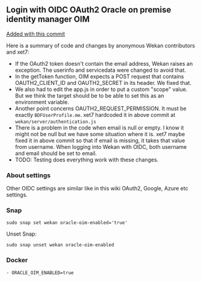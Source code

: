 ## Login with OIDC OAuth2 Oracle on premise identity manager OIM

[Added with this commit](https://github.com/wekan/wekan/commit/ec8a78537f1dc40e967de36a02ea09cf7398318a)

Here is a summary of code and changes by anonymous Wekan contributors and xet7:
- If the OAuth2 token doesn't contain the email address, Wekan raises an exception. The userinfo and servicedata were changed to avoid that.
- In the getToken function, OIM expects a POST request that contains OAUTH2_CLIENT_ID and OAUTH2_SECRET in its header. We fixed that.
- We also had to edit the app.js in order to put a custom "scope" value. But we think the target should be to be able to set this as an environment variable.
- Another point concerns OAUTH2_REQUEST_PERMISSION. It must be exactly `BDFUserProfile.me`. xet7 hardcoded it in above commit at `wekan/server/authentication.js`
- There is a problem in the code when email is null or empty. I know it might not be null but we have some situation where it is. xet7 maybe fixed it in above commit so that if email is missing, it takes that value from username. When logging into Wekan with OIDC, both username and email should be set to email.
- TODO: Testing does everything work with these changes.

### About settings

Other OIDC settings are similar like in this wiki OAuth2, Google, Azure etc settings.

### Snap
```
sudo snap set wekan oracle-oim-enabled='true'
```
Unset Snap:
```
sudo snap unset wekan oracle-oim-enabled
```
### Docker
```
- ORACLE_OIM_ENABLED=true
```

